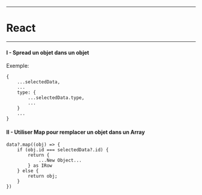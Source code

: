 ***
# React
***
#### I - Spread un objet dans un objet
Exemple:
````
{
    ...selectedData,
    ...
    type: {
        ...selectedData.type,
        ...
    }
    ...
}
````

#### II - Utiliser Map pour remplacer un objet dans un Array
````
data?.map((obj) => {
    if (obj.id === selectedData?.id) {
    	return {
    	    ...New Object...
    	} as IRow
    } else {
    	return obj;
    }
})
````

